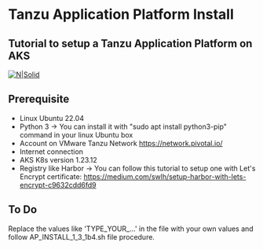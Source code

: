 # Tanzu Application Platform Install
## Tutorial to setup a Tanzu Application Platform on AKS

[![N|Solid](https://img.shields.io/badge/VMware-231f20?style=for-the-badge&logo=VMware&logoColor=white)](https://tanzu.vmware.com/application-platform)


## Prerequisite

- Linux Ubuntu 22.04
- Python 3 -> You can install it with "sudo apt install python3-pip" command in your linux Ubuntu box
- Account on VMware Tanzu Network https://network.pivotal.io/
- Internet connection
- AKS K8s version 1.23.12
- Registry like Harbor -> You can follow this tutorial to setup one with Let's Encrypt certificate: https://medium.com/swlh/setup-harbor-with-lets-encrypt-c9632cdd6fd9

## To Do
Replace the values like 'TYPE_YOUR_...' in the file with your own values and follow AP_INSTALL_1_3_1b4.sh file procedure.